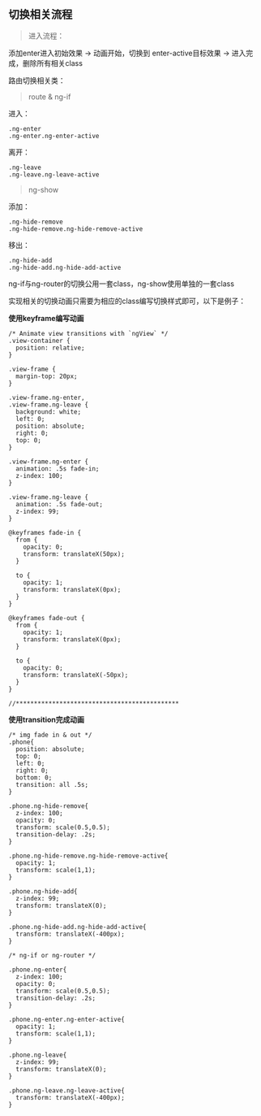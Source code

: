 ## 切换相关流程

> 进入流程：
	
添加enter进入初始效果 -> 动画开始，切换到 enter-active目标效果 -> 进入完成，删除所有相关class


路由切换相关类：

> route & ng-if

进入：

	.ng-enter
	.ng-enter.ng-enter-active

离开：

	.ng-leave
	.ng-leave.ng-leave-active

> ng-show

添加：
	
	.ng-hide-remove
	.ng-hide-remove.ng-hide-remove-active

移出：

	.ng-hide-add
	.ng-hide-add.ng-hide-add-active

ng-if与ng-router的切换公用一套class，ng-show使用单独的一套class

实现相关的切换动画只需要为相应的class编写切换样式即可，以下是例子：

**使用keyframe编写动画**

	/* Animate view transitions with `ngView` */
	.view-container {
	  position: relative;
	}
	
	.view-frame {
	  margin-top: 20px;
	}
	
	.view-frame.ng-enter,
	.view-frame.ng-leave {
	  background: white;
	  left: 0;
	  position: absolute;
	  right: 0;
	  top: 0;
	}
		
	.view-frame.ng-enter {
	  animation: .5s fade-in;
	  z-index: 100;
	}
	
	.view-frame.ng-leave {
	  animation: .5s fade-out;
	  z-index: 99;
	}
	
	@keyframes fade-in {
	  from {
	    opacity: 0;
	    transform: translateX(50px);
	  }
	  
	  to {
	    opacity: 1;
	    transform: translateX(0px);
	  }
	}
	
	@keyframes fade-out {
	  from {
	    opacity: 1;
	    transform: translateX(0px);
	  }
	  
	  to {
	    opacity: 0;
	    transform: translateX(-50px);
	  }
	}

	//*********************************************

**使用transition完成动画**

	/* img fade in & out */
	.phone{
	  position: absolute;
	  top: 0;
	  left: 0;
	  right: 0;
	  bottom: 0;
	  transition: all .5s;
	}
	
	.phone.ng-hide-remove{
	  z-index: 100;
	  opacity: 0;
	  transform: scale(0.5,0.5);
	  transition-delay: .2s;
	}
	
	.phone.ng-hide-remove.ng-hide-remove-active{
	  opacity: 1;
	  transform: scale(1,1);
	}
	
	.phone.ng-hide-add{
	  z-index: 99;
	  transform: translateX(0);
	}
	
	.phone.ng-hide-add.ng-hide-add-active{
	  transform: translateX(-400px);
	}
	
	/* ng-if or ng-router */
	
	.phone.ng-enter{
	  z-index: 100;
	  opacity: 0;
	  transform: scale(0.5,0.5);
	  transition-delay: .2s;
	}
	
	.phone.ng-enter.ng-enter-active{
	  opacity: 1;
	  transform: scale(1,1);
	}
	
	.phone.ng-leave{
	  z-index: 99;
	  transform: translateX(0);
	}
	
	.phone.ng-leave.ng-leave-active{
	  transform: translateX(-400px);
	}